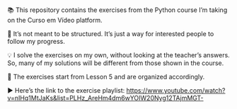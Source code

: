 📚 This repository contains the exercises from the Python course I’m taking on the Curso em Vídeo platform.

📝 It’s not meant to be structured. It’s just a way for interested people to follow my progress.

💡 I solve the exercises on my own, without looking at the teacher’s answers. So, many of my solutions will be different from those shown in the course.

📅 The exercises start from Lesson 5 and are organized accordingly.

▶️ Here’s the link to the exercise playlist: https://www.youtube.com/watch?v=nIHq1MtJaKs&list=PLHz_AreHm4dm6wYOIW20Nyg12TAjmMGT-
